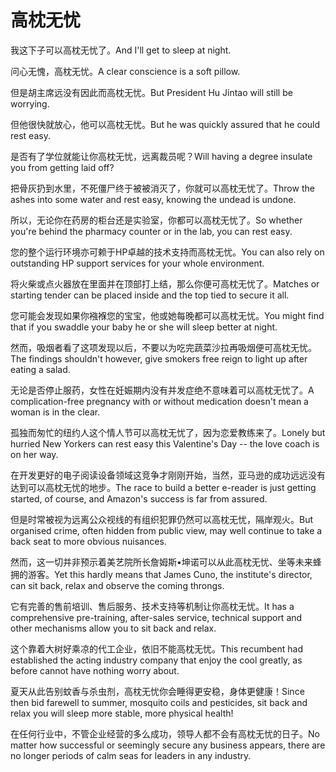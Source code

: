 # 高枕无忧

<p><span class="chinese">我这下子可以高枕无忧了。</span><span class="english">And I'll get to sleep at night.</span></p>

<p><span class="chinese">问心无愧，高枕无忧。</span><span class="english">A clear conscience is a soft pillow.</span></p>

<p><span class="chinese">但是胡主席远没有因此而高枕无忧。</span><span class="english">But President Hu Jintao will still be worrying.</span></p>

<p><span class="chinese">但他很快就放心，他可以高枕无忧。</span><span class="english">But he was quickly assured that he could rest easy.</span></p>

<p><span class="chinese">是否有了学位就能让你高枕无忧，远离裁员呢？</span><span class="english">Will having a degree insulate you from getting laid off?</span></p>

<p><span class="chinese">把骨灰扔到水里，不死僵尸终于被被消灭了，你就可以高枕无忧了。</span><span class="english">Throw the ashes into some water and rest easy, knowing the undead is undone.</span></p>

<p><span class="chinese">所以，无论你在药房的柜台还是实验室，你都可以高枕无忧了。</span><span class="english">So whether you're behind the pharmacy counter or in the lab, you can rest easy.</span></p>

<p><span class="chinese">您的整个运行环境亦可赖于HP卓越的技术支持而高枕无忧。</span><span class="english">You can also rely on outstanding HP support services for your whole environment.</span></p>

<p><span class="chinese">将火柴或点火器放在里面并在顶部打上结，那么你便可高枕无忧了。</span><span class="english">Matches or starting tender can be placed inside and the top tied to secure it all.</span></p>

<p><span class="chinese">您可能会发现如果你襁褓您的宝宝，他或她每晚都可以高枕无忧。</span><span class="english">You might find that if you swaddle your baby he or she will sleep better at night.</span></p>

<p><span class="chinese">然而，吸烟者看了这项发现以后，不要以为吃完蔬菜沙拉再吸烟便可高枕无忧。</span><span class="english">The findings shouldn't however, give smokers free reign to light up after eating a salad.</span></p>

<p><span class="chinese">无论是否停止服药，女性在妊娠期内没有并发症绝不意味着可以高枕无忧了。</span><span class="english">A complication-free pregnancy with or without medication doesn't mean a woman is in the clear.</span></p>

<p><span class="chinese">孤独而匆忙的纽约人这个情人节可以高枕无忧了，因为恋爱教练来了。</span><span class="english">Lonely but hurried New Yorkers can rest easy this Valentine's Day -- the love coach is on her way.</span></p>

<p><span class="chinese">在开发更好的电子阅读设备领域这竞争才刚刚开始，当然，亚马逊的成功远远没有达到可以高枕无忧的地步。</span><span class="english">The race to build a better e-reader is just getting started, of course, and Amazon's success is far from assured.</span></p>

<p><span class="chinese">但是时常被视为远离公众视线的有组织犯罪仍然可以高枕无忧，隔岸观火。</span><span class="english">But organised crime, often hidden from public view, may well continue to take a back seat to more obvious nuisances.</span></p>

<p><span class="chinese">然而，这一切并非预示着美艺院所长詹姆斯•坤诺可以从此高枕无忧、坐等未来蜂拥的游客。</span><span class="english">Yet this hardly means that James Cuno, the institute's director, can sit back, relax and observe the coming throngs.</span></p>

<p><span class="chinese">它有完善的售前培训、售后服务、技术支持等机制让你高枕无忧。</span><span class="english">It has a comprehensive pre-training, after-sales service, technical support and other mechanisms allow you to sit back and relax.</span></p>

<p><span class="chinese">这个靠着大树好乘凉的代工企业，依旧不能高枕无忧。</span><span class="english">This recumbent had established the acting industry company that enjoy the cool greatly, as before cannot have nothing worry about.</span></p>

<p><span class="chinese">夏天从此告别蚊香与杀虫剂，高枕无忧你会睡得更安稳，身体更健康！</span><span class="english">Since then bid farewell to summer, mosquito coils and pesticides, sit back and relax you will sleep more stable, more physical health!</span></p>

<p><span class="chinese">在任何行业中，不管企业经营的多么成功，领导人都不会有高枕无忧的日子。</span><span class="english">No matter how successful or seemingly secure any business appears, there are no longer periods of calm seas for leaders in any industry.</span></p>

